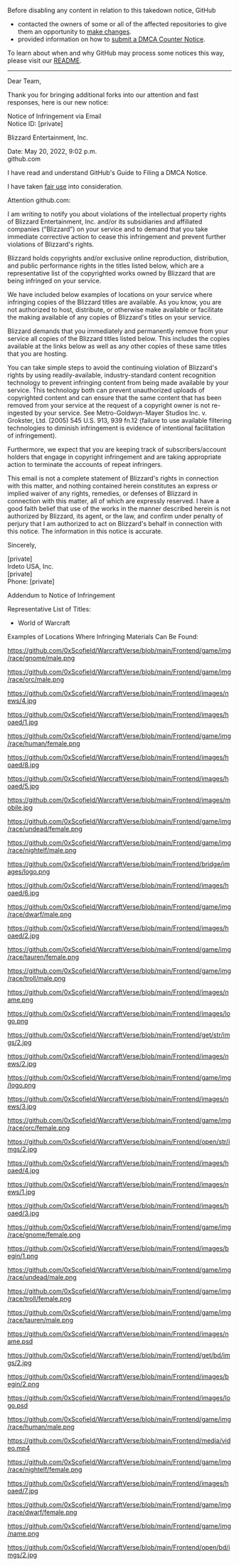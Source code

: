Before disabling any content in relation to this takedown notice, GitHub
- contacted the owners of some or all of the affected repositories to give them an opportunity to [make changes](https://docs.github.com/en/github/site-policy/dmca-takedown-policy#a-how-does-this-actually-work).
- provided information on how to [submit a DMCA Counter Notice](https://docs.github.com/en/articles/guide-to-submitting-a-dmca-counter-notice).

To learn about when and why GitHub may process some notices this way, please visit our [README](https://github.com/github/dmca/blob/master/README.md#anatomy-of-a-takedown-notice).

---

Dear Team,  
  
   
  
Thank you for bringing additional forks into our attention and fast responses, here is our new notice:  
  
   
  
Notice of Infringement via Email    
Notice ID: [private]
  
Blizzard Entertainment, Inc.  
  
Date: May 20, 2022, 9:02 p.m.  
github.com  
  
I have read and understand GitHub's Guide to Filing a DMCA Notice.  
  
I have taken [fair use](https://www.lumendatabase.org/topics/22) into consideration.  
  
Attention github.com:  
  
I am writing to notify you about violations of the intellectual property rights of Blizzard Entertainment, Inc. and/or its subsidiaries and affiliated companies (“Blizzard”) on your service and to demand that you take immediate corrective action to cease this infringement and prevent further violations of Blizzard's rights.  
  
Blizzard holds copyrights and/or exclusive online reproduction, distribution, and public performance rights in the titles listed below, which are a representative list of the copyrighted works owned by Blizzard that are being infringed on your service.  
  
We have included below examples of locations on your service where infringing copies of the Blizzard titles are available. As you know, you are not authorized to host, distribute, or otherwise make available or facilitate the making available of any copies of Blizzard's titles on your service.  
  
Blizzard demands that you immediately and permanently remove from your service all copies of the Blizzard titles listed below. This includes the copies available at the links below as well as any other copies of these same titles that you are hosting.  
  
You can take simple steps to avoid the continuing violation of Blizzard's rights by using readily-available, industry-standard content recognition technology to prevent infringing content from being made available by your service. This technology both can prevent unauthorized uploads of copyrighted content and can ensure that the same content that has been removed from your service at the request of a copyright owner is not re-ingested by your service. See Metro-Goldwyn-Mayer Studios Inc. v. Grokster, Ltd. (2005) 545 U.S. 913, 939 fn.12 (failure to use available filtering technologies to diminish infringement is evidence of intentional facilitation of infringement).  
  
Furthermore, we expect that you are keeping track of subscribers/account holders that engage in copyright infringement and are taking appropriate action to terminate the accounts of repeat infringers.  
  
This email is not a complete statement of Blizzard's rights in connection with this matter, and nothing contained herein constitutes an express or implied waiver of any rights, remedies, or defenses of Blizzard in connection with this matter, all of which are expressly reserved. I have a good faith belief that use of the works in the manner described herein is not authorized by Blizzard, its agent, or the law, and confirm under penalty of perjury that I am authorized to act on Blizzard's behalf in connection with this notice. The information in this notice is accurate.  
  
Sincerely,  
  
[private]  
Irdeto USA, Inc.   
[private]  
Phone: [private]  
  
Addendum to Notice of Infringement  
  
Representative List of Titles:  
  
- World of Warcraft  
  
  
Examples of Locations Where Infringing Materials Can Be Found:  
  
https://github.com/0xScofield/WarcraftVerse/blob/main/Frontend/game/img/race/gnome/male.png  
  
https://github.com/0xScofield/WarcraftVerse/blob/main/Frontend/game/img/race/orc/male.png  
  
https://github.com/0xScofield/WarcraftVerse/blob/main/Frontend/images/news/4.jpg  
  
https://github.com/0xScofield/WarcraftVerse/blob/main/Frontend/images/hoaed/1.jpg  
  
https://github.com/0xScofield/WarcraftVerse/blob/main/Frontend/game/img/race/human/female.png  
  
https://github.com/0xScofield/WarcraftVerse/blob/main/Frontend/images/hoaed/8.jpg  
  
https://github.com/0xScofield/WarcraftVerse/blob/main/Frontend/images/hoaed/5.jpg  
  
https://github.com/0xScofield/WarcraftVerse/blob/main/Frontend/images/mobile.jpg  
  
https://github.com/0xScofield/WarcraftVerse/blob/main/Frontend/game/img/race/undead/female.png  
  
https://github.com/0xScofield/WarcraftVerse/blob/main/Frontend/game/img/race/nightelf/male.png  
  
https://github.com/0xScofield/WarcraftVerse/blob/main/Frontend/bridge/images/logo.png  
  
https://github.com/0xScofield/WarcraftVerse/blob/main/Frontend/images/hoaed/6.jpg  
  
https://github.com/0xScofield/WarcraftVerse/blob/main/Frontend/game/img/race/dwarf/male.png  
  
https://github.com/0xScofield/WarcraftVerse/blob/main/Frontend/images/hoaed/2.jpg  
  
https://github.com/0xScofield/WarcraftVerse/blob/main/Frontend/game/img/race/tauren/female.png  
  
https://github.com/0xScofield/WarcraftVerse/blob/main/Frontend/game/img/race/troll/male.png  
  
https://github.com/0xScofield/WarcraftVerse/blob/main/Frontend/images/name.png  
  
https://github.com/0xScofield/WarcraftVerse/blob/main/Frontend/images/logo.png  
  
https://github.com/0xScofield/WarcraftVerse/blob/main/Frontend/get/str/imgs/2.jpg  
  
https://github.com/0xScofield/WarcraftVerse/blob/main/Frontend/images/news/2.jpg  
  
https://github.com/0xScofield/WarcraftVerse/blob/main/Frontend/game/img/logo.png  
  
https://github.com/0xScofield/WarcraftVerse/blob/main/Frontend/images/news/3.jpg  
  
https://github.com/0xScofield/WarcraftVerse/blob/main/Frontend/game/img/race/orc/female.png  
  
https://github.com/0xScofield/WarcraftVerse/blob/main/Frontend/open/str/imgs/2.jpg  
  
https://github.com/0xScofield/WarcraftVerse/blob/main/Frontend/images/hoaed/4.jpg  
  
https://github.com/0xScofield/WarcraftVerse/blob/main/Frontend/images/news/1.jpg  
  
https://github.com/0xScofield/WarcraftVerse/blob/main/Frontend/images/hoaed/3.jpg  
  
https://github.com/0xScofield/WarcraftVerse/blob/main/Frontend/game/img/race/gnome/female.png  
  
https://github.com/0xScofield/WarcraftVerse/blob/main/Frontend/images/begin/1.png  
  
https://github.com/0xScofield/WarcraftVerse/blob/main/Frontend/game/img/race/undead/male.png  
  
https://github.com/0xScofield/WarcraftVerse/blob/main/Frontend/game/img/race/troll/female.png  
  
https://github.com/0xScofield/WarcraftVerse/blob/main/Frontend/game/img/race/tauren/male.png  
  
https://github.com/0xScofield/WarcraftVerse/blob/main/Frontend/images/name.psd  
  
https://github.com/0xScofield/WarcraftVerse/blob/main/Frontend/get/bd/imgs/2.jpg  
  
https://github.com/0xScofield/WarcraftVerse/blob/main/Frontend/images/begin/2.png  
  
https://github.com/0xScofield/WarcraftVerse/blob/main/Frontend/images/logo.psd  
  
https://github.com/0xScofield/WarcraftVerse/blob/main/Frontend/game/img/race/human/male.png  
  
https://github.com/0xScofield/WarcraftVerse/blob/main/Frontend/media/video.mp4  
  
https://github.com/0xScofield/WarcraftVerse/blob/main/Frontend/game/img/race/nightelf/female.png  
  
https://github.com/0xScofield/WarcraftVerse/blob/main/Frontend/images/hoaed/7.jpg  
  
https://github.com/0xScofield/WarcraftVerse/blob/main/Frontend/game/img/race/dwarf/female.png  
  
https://github.com/0xScofield/WarcraftVerse/blob/main/Frontend/game/img/name.png  
  
https://github.com/0xScofield/WarcraftVerse/blob/main/Frontend/open/bd/imgs/2.jpg  
